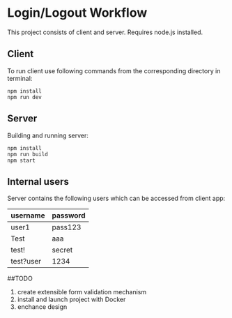 # Login/Logout Workflow

This project consists of client and server. Requires node.js installed.

## Client

To run client use following commands from the corresponding directory in terminal:

```
npm install
npm run dev
```

## Server

Building and running server:

```
npm install
npm run build
npm start
```

## Internal users

Server contains the following users which can be accessed from client app:

| username  | password |
| --------- | -------- |
| user1     | pass123  |
| Test      | aaa      |
| test!     | secret   |
| test?user | 1234     |


##TODO
1. create extensible form validation mechanism
2. install and launch project with Docker
3. enchance design

